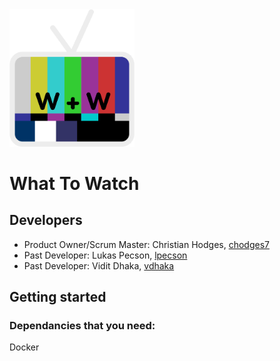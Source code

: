 <img src="LogoColor.png" alt="logo" width="200">

# What To Watch
<!--  [![Build Status]() [![Coverage Status](https://coveralls.io/repos/github/chodges7/WhatToWatch/badge.svg?branch=master)](https://coveralls.io/github/chodges7/WhatToWatch?branch=master) -->

## Developers
* Product Owner/Scrum Master: Christian Hodges, [chodges7](https://github.com/chodges7)
* Past Developer: Lukas Pecson, [lpecson](https://github.com/lpecson)
* Past Developer: Vidit Dhaka, [vdhaka](https://github.com/vdhaka)

## Getting started
### Dependancies that you need:
Docker

<!-- ### How to get it running on your own machine
* First you need to make a virtual enviornment (venv) to run python  
```python3 -m venv ./```
* Next, boot up the virtual enviornment by running the command  
Mac: ```source bin/activate```  
Windows: ```source bin/activate```  
* then install the requirements for the project  
Mac:```pip install -r requirements.txt```  
Windows:```py -m pip install -r requirements.txt```  
* there also might be some migrations that need to happen in the database so run this command  
Mac: ```python3 manage.py migrate```  
Windows: ```py manage.py migrate```  
* finally, boot up the local server  
Mac: ```python3 manage.py runserver```  
Windows: ```py manage.py runserver```

The website should be avalible on the local host website [http://127.0.0.1:8000](http://127.0.0.1:8000) -->
